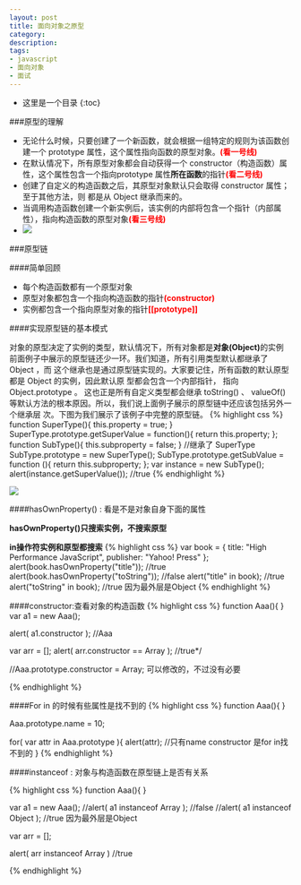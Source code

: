 ```yaml
---
layout: post
title: 面向对象之原型
category: 
description: 
tags:
- javascript
- 面向对象
- 面试
---
```


<style type="text/css">
	.red{
		color: red;
		font-weight: bold;
	}
</style>

- 这里是一个目录
{:toc}

###原型的理解
<ul>
	<li>无论什么时候，只要创建了一个新函数，就会根据一组特定的规则为该函数创建一个 prototype
属性，这个属性指向函数的原型对象。<span class='red'>(看一号线)</span></li>
	<li>在默认情况下，所有原型对象都会自动获得一个 constructor（构造函数）属性，这个属性包含一个指向prototype 属性<strong>所在函数</strong>的指针<span class='red'>(看二号线)</span></li>
	<li>创建了自定义的构造函数之后，其原型对象默认只会取得 constructor 属性；至于其他方法，则
都是从 Object 继承而来的。</li>
	<li>当调用构造函数创建一个新实例后，该实例的内部将包含一个指针（内部属性），指向构造函数的原型对象<span class='red'>(看三号线)</span></li>
	<li><img src="http://FruitPlus.github.io/images/oop/oop01.jpg"></li>
</ul>


###原型链

####简单回顾
<ul>
	<li>每个构造函数都有一个原型对象</li>
	<li>原型对象都包含一个指向构造函数的指针<span class='red'>(constructor)</span></li>
	<li>实例都包含一个指向原型对象的指针<span class='red'>[[prototype]]</span></li>
</ul>

####实现原型链的基本模式
	
对象的原型决定了实例的类型，默认情况下，所有对象都是<strong>对象(Object)</strong>的实例
前面例子中展示的原型链还少一环。我们知道，所有引用类型默认都继承了 Object ，而
这个继承也是通过原型链实现的。大家要记住，所有函数的默认原型都是 Object 的实例，因此默认原
型都会包含一个内部指针， 指向 Object.prototype 。 这也正是所有自定义类型都会继承 toString() 、
valueOf() 等默认方法的根本原因。所以，我们说上面例子展示的原型链中还应该包括另外一个继承层
次。下图为我们展示了该例子中完整的原型链。
{% highlight css %}
function SuperType(){
this.property = true;
}
SuperType.prototype.getSuperValue = function(){
return this.property;
};
function SubType(){
this.subproperty = false;
}
//继承了 SuperType
SubType.prototype = new SuperType();
SubType.prototype.getSubValue = function (){
return this.subproperty;
};
var instance = new SubType();
alert(instance.getSuperValue()); //true
{% endhighlight %}

<img src="http://FruitPlus.github.io/images/oop/oop02.jpg">

####hasOwnProperty()  : 看是不是对象自身下面的属性

<strong>hasOwnProperty()只搜索实例，不搜索原型</strong>

<strong>in操作符实例和原型都搜索</strong>
{% highlight css %}
var book = {
title: "High Performance JavaScript",
publisher: "Yahoo! Press"
};
alert(book.hasOwnProperty("title")); //true
alert(book.hasOwnProperty("toString")); //false
alert("title" in book); //true
alert("toString" in book); //true  因为最外层是Object 
{% endhighlight %}


####constructor:查看对象的构造函数
{% highlight css %}
function Aaa(){
}
var a1 = new Aaa();

alert( a1.constructor );  //Aaa

var arr = [];
alert( arr.constructor == Array );  //true*/


//Aaa.prototype.constructor = Array; 可以修改的，不过没有必要


{% endhighlight %}


####For in 的时候有些属性是找不到的
{% highlight css %}
function Aaa(){
}

Aaa.prototype.name = 10;

for( var attr in Aaa.prototype ){
	alert(attr);  //只有name   constructor 是for in找不到的
}
{% endhighlight %}

####instanceof : 对象与构造函数在原型链上是否有关系

{% highlight css %}
function Aaa(){
}

var a1 = new Aaa();
//alert( a1 instanceof Array );  //false
//alert( a1 instanceof Object );  //true  因为最外层是Object


var arr = [];

alert( arr instanceof Array ) //true

{% endhighlight %}
